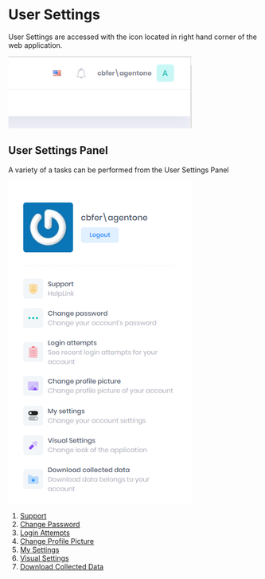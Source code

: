 # User Settings

User Settings are accessed with the icon located in right hand corner of the web application.

![reda_web_user_icon.PNG](../../images/reda_web_user_icon.PNG)


## User Settings Panel
A variety of a tasks can be performed from the User Settings Panel

![reda_web_user_panel.PNG](../../images/reda_web_user_panel.PNG)

1. [Support](../Account/support.md)
2. [Change Password](../Account/change_password.md)
3. [Login Attempts](../Account/login_attempts.md)
4. [Change Profile Picture](../Account/change_profile_picture.md)
5. [My Settings](../Account/my_settings.md)
6. [Visual Settings](../Account/visual_settings.md)
7. [Download Collected Data](../Account/download_collected_data.md)
